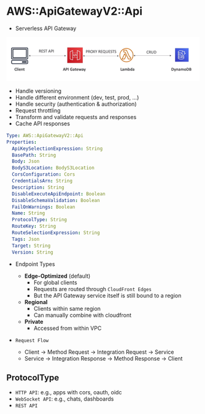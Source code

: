 # AWS::ApiGatewayV2::Api

- Serverless API Gateway

![API Gateway](../../../images/api-gateway.png)

- Handle versioning
- Handle different environment (dev, test, prod, ...)
- Handle security (authentication & authorization)
- Request throttling
- Transform and validate requests and responses
- Cache API responses

```yaml
Type: AWS::ApiGatewayV2::Api
Properties:
  ApiKeySelectionExpression: String
  BasePath: String
  Body: Json
  BodyS3Location: BodyS3Location
  CorsConfiguration: Cors
  CredentialsArn: String
  Description: String
  DisableExecuteApiEndpoint: Boolean
  DisableSchemaValidation: Boolean
  FailOnWarnings: Boolean
  Name: String
  ProtocolType: String
  RouteKey: String
  RouteSelectionExpression: String
  Tags: Json
  Target: String
  Version: String
```

- Endpoint Types

  - **Edge-Optimized** (default)
    - For global clients
    - Requests are routed through `CloudFront Edges`
    - But the API Gateway service itself is still bound to a region
  - **Regional**
    - Clients within same region
    - Can manually combine with cloudfront
  - **Private**
    - Accessed from within VPC

- `Request Flow`
  - Client -> Method Request -> Integration Request -> Service
  - Service -> Integration Response -> Method Response -> Client

## ProtocolType

- `HTTP API`: e.g., apps with cors, oauth, oidc
- `WebSocket API`: e.g., chats, dashboards
- `REST API`
